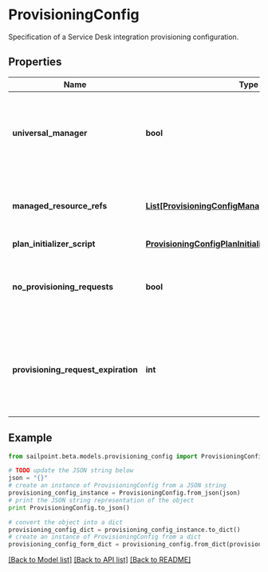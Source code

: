 # ProvisioningConfig

Specification of a Service Desk integration provisioning configuration.

## Properties
Name | Type | Description | Notes
------------ | ------------- | ------------- | -------------
**universal_manager** | **bool** | Specifies whether this configuration is used to manage provisioning requests for all sources from the org.  If true, no managedResourceRefs are allowed. | [optional] [readonly] [default to False]
**managed_resource_refs** | [**List[ProvisioningConfigManagedResourceRefsInner]**](ProvisioningConfigManagedResourceRefsInner.md) | References to sources for the Service Desk integration template.  May only be specified if universalManager is false. | [optional] 
**plan_initializer_script** | [**ProvisioningConfigPlanInitializerScript**](ProvisioningConfigPlanInitializerScript.md) |  | [optional] 
**no_provisioning_requests** | **bool** | Name of an attribute that when true disables the saving of ProvisioningRequest objects whenever plans are sent through this integration. | [optional] [default to False]
**provisioning_request_expiration** | **int** | When saving pending requests is enabled, this defines the number of hours the request is allowed to live before it is considered expired and no longer affects plan compilation. | [optional] 

## Example

```python
from sailpoint.beta.models.provisioning_config import ProvisioningConfig

# TODO update the JSON string below
json = "{}"
# create an instance of ProvisioningConfig from a JSON string
provisioning_config_instance = ProvisioningConfig.from_json(json)
# print the JSON string representation of the object
print ProvisioningConfig.to_json()

# convert the object into a dict
provisioning_config_dict = provisioning_config_instance.to_dict()
# create an instance of ProvisioningConfig from a dict
provisioning_config_form_dict = provisioning_config.from_dict(provisioning_config_dict)
```
[[Back to Model list]](../README.md#documentation-for-models) [[Back to API list]](../README.md#documentation-for-api-endpoints) [[Back to README]](../README.md)


